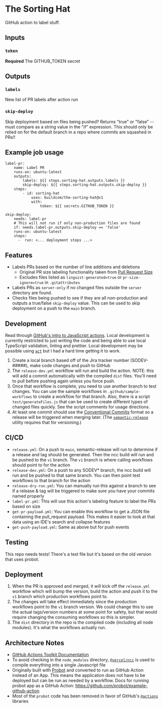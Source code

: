 # The Sorting Hat

GitHub action to label stuff.

## Inputs

### `token`

**Required** The GITHUB_TOKEN secret

## Outputs

### `labels`

New list of PR labels after action run

### `skip-deploy`

Skip deployment based on files being pushed? Returns "true" or "false" -- must compare as a string
value in the "if" expression. This should only be relied on for the default branch in a repo where
commits are squashed in PRs!!

## Example job usage

```
label-pr:
	name: Label PR
	runs-on: ubuntu-latest
	outputs:
		labels: ${{ steps.sorting-hat.outputs.labels }}
		skip-deploy: ${{ steps.sorting-hat.outputs.skip-deploy }}
	steps:
		- id: sorting-hat
			uses: buildcom/the-sorting-hat@v1
			with:
				token: ${{ secrets.GITHUB_TOKEN }}
```

```
skip-deploy:
    needs: label-pr
	# This will not run if only non-production files are found
    if: needs.label-pr.outputs.skip-deploy == 'false'
    runs-on: ubuntu-latest
    steps:
      -  run: <... deployment steps ...>
```


## Features

-   Labels PRs based on the number of line additions and deletions
    -   Original PR size labeling functionality taken from [Pull Request Size](https://github.com/noqcks/pull-request-size)
    -   Excludes files listed as `linguist-generated=true` or `pr-size-ignore=true` in `.gitattributes`
-   Labels PRs as `server-only` if no changed files outside the `server` directory are found.
-   Checks files being pushed to see if they are all non-production and outputs a true/false `skip-deploy`
    value. This can be used to skip deployment on a push to the `main` branch.

## Development

Read through [GitHub's intro to JavaScript actions](https://docs.github.com/en/actions/creating-actions/creating-a-javascript-action).
Local development is currently restricted to just writing the code and being able to use local
TypeScript validation, linting and prettier. Local development may be possible using
[`act`](https://github.com/nektos/act) but I had a hard time getting it to work.

1. Create a local branch based off of the Jira tracker number
(SODEV-#####), make code changes and push to GitHub
1. The `release-dev.yml` workflow will run and build the action. NOTE: this will add a commit
automatically with the compiled `dist` files. You'll need to pull before pushing again unless you
force push.
1. Once that workflow is complete, you need to use another branch to test changes. You can use the
sample workflows in `.github/sample-workflows` to create a workflow for that branch. Also, there is
a script `test/generateFiles.js` that can be used to create different types of changed files
quickly. See the script comments for usage directions.
1. At least one commit should use the [Conventional Commits](https://www.conventionalcommits.org/en/v1.0.0-beta.2/)
format so a release will be triggered when merging later. (The [`semantic-release`](https://semantic-release.gitbook.io/semantic-release/#commit-message-format)
utility requires that for versioning.)

## CI/CD

-  `release.yml`: On a push to `main`, semantic-release will run to determine if a release and tag
should be generated. Then the ncc build will run and be pushed to the `v1` branch. The `v1` branch
is where calling workflows should point to for the action
-  `release-dev.yml`: On a push to any SODEV* branch, the ncc build will run and be pushed to that
same branch. You can then point test workflows to that branch for the action
-  `release-dry-run.yml`: You can manually run this against a branch to see if a release & tag will
be triggered to make sure you have your commits named properly
-  `label-pr.yml`: This will use this action's labeling feature to label the PRs based on size
-  `get-pr-payload.yml`: You can enable this workflow to get a JSON file containing the pull_request
payload. This makes it easier to look at that data using an IDE's search and collapse features
-  `get-push-payload.yml`: Same as above but for push events

## Testing

This repo needs tests! There's a test file but it's based on the old version that uses probot.

## Deployment

1. When the PR is approved and merged, it will kick off the `release.yml` workflow which will bump
the version, build the action and push it to the `v1` branch which production workflows point to.
1. The changes will take effect immediately since the production workflows point to the `v1` branch
version. We could change this to use the actual tags/version numbers at some point for safety, but
that would require changing the consuming workflows so this is simpler.
1. The `dist` directory in the repo is the compiled code (including all node modules). It's what the
workflows actually run.

## Architecture Notes

-   [GitHub Actions Toolkit Documentation](https://github.com/actions/toolkit)
-   To avoid checking in the `node_modules` directory, [`@vercel/ncc`](https://github.com/vercel/ncc) is used to compile everything into a single Javascript file
-   Originally built with [Probot](https://github.com/probot/probot) and converted to run as GitHub
Action instead of an App. This means the application does not have to be deployed but can be run as
needed by a workflow. Docs for running probot app as a GitHub Action: https://github.com/probot/example-github-action
-   Most of the `probot` code has been removed in favor of GitHub's [`@actions`](https://github.com/actions) libraries
